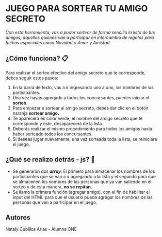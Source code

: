 # JUEGO PARA SORTEAR TU AMIGO SECRETO

_Con esta herramienta, vas a poder sortear de forma sencilla la lista de tus amigos, aquellos quienes van a participar en intercambio de regalos para fechas especiales como Navidad o Amor y Amistad._

## ¿Cómo funciona? 	📋
Para realizar el sorteo efectivo del amigo secreto que te corresponde, debes seguir estos pasos:
1. En la barra de texto, vas a ir ingresando uno a uno, los nombres de los participantes.
2. Una vez hayas agregado a todos los concursantes, puedes iniciar el **sorteo.**
3. Para empezar a sortear al amigo secreto, debes dar clic en el botón naranja **sortear amigo.**
4. Te aparecera en color verde, el nombre del amigo secreto que te corresponde y este, desaparecerá de la lista.
5. Deberás realizar el mismo procedimiento para todos los amigos hasta haber sorteado todos los concursantes.
6. Si deseas jugar nuevamente, una vez sorteada toda la lista, se reiniciará el juego.

## ¿Qué se realizo detrás - js? 📌

* Se generaron dos **_array_**: El primero para almacenar los nombres de los participantes que se van a ir agregando a la lista y el segundo para que se almacenen los nombres de las personas que ya van saliendo en el sorteo y de esta manera, **no se repitan.**
* Se llamo la primera función (agregar amigo), con el fin de habilitar el input del HTML para que el usuario pueda agregar los nombres de las personas que van a participar en el juego. 



## Autores
Nataly Cubillos Arias - Alumna ONE 
